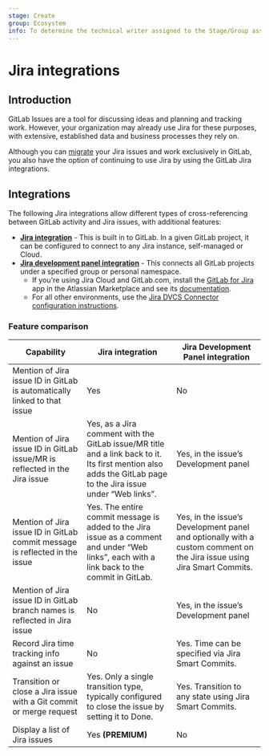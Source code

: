 ```yaml
---
stage: Create
group: Ecosystem
info: To determine the technical writer assigned to the Stage/Group associated with this page, see https://about.gitlab.com/handbook/engineering/ux/technical-writing/#assignments
---
```


# Jira integrations

## Introduction

GitLab Issues are a tool for discussing ideas and planning and tracking work. However, your organization may already use Jira for these purposes, with
extensive, established data and business processes they rely on.

Although you can [migrate](../../../user/project/import/jira.md) your Jira issues and work exclusively in GitLab, you also have the option of continuing to use Jira by using the GitLab Jira integrations.

## Integrations

The following Jira integrations allow different types of cross-referencing between GitLab activity and Jira issues, with additional features:

- [**Jira integration**](jira.md) - This is built in to GitLab. In a given GitLab project, it can be configured to connect to any Jira instance, self-managed or Cloud.
- [**Jira development panel integration**](../../../integration/jira_development_panel.md) - This connects all GitLab projects under a specified group or personal namespace.
  - If you're using Jira Cloud and GitLab.com, install the [GitLab for Jira](https://marketplace.atlassian.com/apps/1221011/gitlab-com-for-jira-cloud) app in the Atlassian Marketplace and see its [documentation](../../../integration/jira_development_panel.md#gitlab-for-jira-app).
  - For all other environments, use the [Jira DVCS Connector configuration instructions](../../../integration/jira_development_panel.md#configuration).

### Feature comparison

| Capability                                                                  | Jira integration                                                                                                                                              | Jira Development Panel integration                                                                                     |
|-----------------------------------------------------------------------------|---------------------------------------------------------------------------------------------------------------------------------------------------------------|------------------------------------------------------------------------------------------------------------------------|
| Mention of Jira issue ID in GitLab is automatically linked to that issue    | Yes                                                                                                                                                           | No                                                                                                                     |
| Mention of Jira issue ID in GitLab issue/MR is reflected in the Jira issue  | Yes, as a Jira comment with the GitLab issue/MR title and a link back to it. Its first mention also adds the GitLab page to the Jira issue under “Web links”. | Yes, in the issue’s Development panel                                                                                  |
| Mention of Jira issue ID in GitLab commit message is reflected in the issue | Yes. The entire commit message is added to the Jira issue as a comment and under “Web links”, each with a link back to the commit in GitLab.                  | Yes, in the issue’s Development panel and optionally with a custom comment on the Jira issue using Jira Smart Commits. |
| Mention of Jira issue ID in GitLab branch names is reflected in Jira issue  | No                                                                                                                                                            | Yes, in the issue’s Development panel                                                                                  |
| Record Jira time tracking info against an issue                             | No                                                                                                                                                            | Yes. Time can be specified via Jira Smart Commits.                                                                     |
| Transition or close a Jira issue with a Git commit or merge request         | Yes. Only a single transition type, typically configured to close the issue by setting it to Done.                                                            | Yes. Transition to any state using Jira Smart Commits.                                                                 |
| Display a list of Jira issues                                               | Yes **(PREMIUM)**                                                                                                                                             | No                                                                                                                     |
